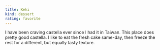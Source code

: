 ```yaml
---
title: Keki
kind: dessert
rating: favorite
---
```

I have been craving castella ever since I had it in Taiwan. This place does pretty good castella. I like to eat the fresh cake same-day, then freeze the rest for a different, but equally tasty texture.
